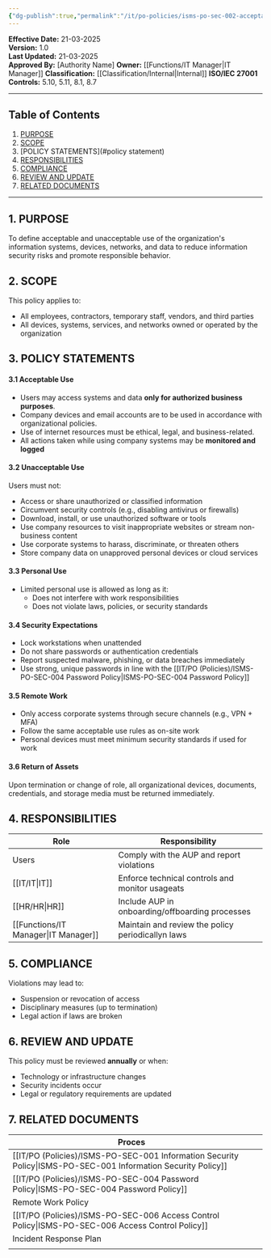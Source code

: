 ```yaml
---
{"dg-publish":true,"permalink":"/it/po-policies/isms-po-sec-002-acceptable-use-policy/","noteIcon":"lightbulb"}
---
```


**Effective Date:** 21-03-2025  
**Version:** 1.0  
**Last Updated:** 21-03-2025  
**Approved By:** [Authority Name]
**Owner:** [[Functions/IT Manager\|IT Manager]]
**Classification:** [[Classification/Internal\|Internal]]
**ISO/IEC 27001 Controls:** 5.10, 5.11, 8.1, 8.7

---
## **Table of Contents**  
1. [PURPOSE](#purpose)  
2. [SCOPE](#scope)  
3. [POLICY STATEMENTS](#policy statement)  
4. [RESPONSIBILITIES](#roles-and-responsibilities)  
5. [COMPLIANCE](#dmarc)  
6. [REVIEW AND UPDATE](#responsibilities)  
7. [RELATED DOCUMENTS](#compliance)  
---
## **1. PURPOSE**  
To define acceptable and unacceptable use of the organization's information systems, devices, networks, and data to reduce information security risks and promote responsible behavior.
## **2. SCOPE**
This policy applies to:

- All employees, contractors, temporary staff, vendors, and third parties
- All devices, systems, services, and networks owned or operated by the organization
 
 ## **3. POLICY STATEMENTS** 
 
 #### 3.1 Acceptable Use
- Users may access systems and data **only for authorized business purposes**.
- Company devices and email accounts are to be used in accordance with organizational policies.
- Use of internet resources must be ethical, legal, and business-related.
- All actions taken while using company systems may be **monitored and logged**
#### 3.2 Unacceptable Use
Users must not:
- Access or share unauthorized or classified information
- Circumvent security controls (e.g., disabling antivirus or firewalls)
- Download, install, or use unauthorized software or tools
- Use company resources to visit inappropriate websites or stream non-business content
- Use corporate systems to harass, discriminate, or threaten others
- Store company data on unapproved personal devices or cloud services
#### 3.3 Personal Use
- Limited personal use is allowed as long as it:
    - Does not interfere with work responsibilities
    - Does not violate laws, policies, or security standards
#### 3.4 Security Expectations
- Lock workstations when unattended
- Do not share passwords or authentication credentials
- Report suspected malware, phishing, or data breaches immediately
- Use strong, unique passwords in line with the [[IT/PO (Policies)/ISMS-PO-SEC-004 Password Policy\|ISMS-PO-SEC-004 Password Policy]]
#### 3.5 Remote Work
- Only access corporate systems through secure channels (e.g., VPN + MFA)
- Follow the same acceptable use rules as on-site work
- Personal devices must meet minimum security standards if used for work
#### 3.6 Return of Assets
Upon termination or change of role, all organizational devices, documents, credentials, and storage media must be returned immediately.
## **4. RESPONSIBILITIES**

| **Role**       | **Responsibility**                                |
| -------------- | ------------------------------------------------- |
| Users          | Comply with the AUP and report violations         |
| [[IT/IT\|IT]]         | Enforce technical controls and monitor usageats   |
| [[HR/HR\|HR]]         | Include AUP in onboarding/offboarding processes   |
| [[Functions/IT Manager\|IT Manager]] | Maintain and review the policy periodicallyn laws |
## **5. COMPLIANCE**  
Violations may lead to:
- Suspension or revocation of access
- Disciplinary measures (up to termination)
- Legal action if laws are broken
## **6. REVIEW AND UPDATE**  
This policy must be reviewed **annually** or when:
- Technology or infrastructure changes
- Security incidents occur
- Legal or regulatory requirements are updated
## **7. RELATED DOCUMENTS**

| Proces                                          |     |
| ----------------------------------------------- | --- |
| [[IT/PO (Policies)/ISMS-PO-SEC-001 Information Security Policy\|ISMS-PO-SEC-001 Information Security Policy]] |     |
| [[IT/PO (Policies)/ISMS-PO-SEC-004 Password Policy\|ISMS-PO-SEC-004 Password Policy]]             |     |
| Remote Work Policy                              |     |
| [[IT/PO (Policies)/ISMS-PO-SEC-006 Access Control Policy\|ISMS-PO-SEC-006 Access Control Policy]]       |     |
| Incident Response Plan                          |     |
|                                                 |     |











